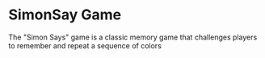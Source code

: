 # SimonSay Game

The "Simon Says" game is a classic memory game that challenges players to remember and repeat a sequence of colors 